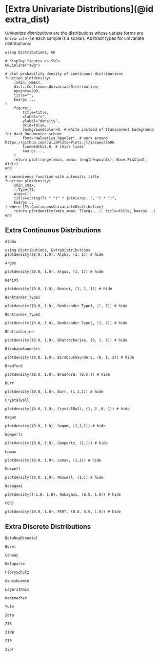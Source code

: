 # [Extra Univariate Distributions](@id extra_dist)

*Univariate distributions* are the distributions whose variate forms are `Univariate` (*i.e* each sample is a scalar). Abstract types for univariate distributions:

```@setup plotdensity
using Distributions, GR

# display figures as SVGs
GR.inline("svg")

# plot probability density of continuous distributions
function plotdensity(
    (xmin, xmax),
    dist::ContinuousUnivariateDistribution;
    npoints=299,
    title="",
    kwargs...,
)
    figure(;
        title=title,
        xlabel="x",
        ylabel="density",
        grid=false,
        backgroundcolor=0, # white instead of transparent background for dark Documenter scheme
        font="Helvetica_Regular", # work around https://github.com/JuliaPlots/Plots.jl/issues/2596
        linewidth=2.0, # thick lines
        kwargs...,
    )
    return plot(range(xmin, xmax; length=npoints), Base.Fix1(pdf, dist))
end

# convenience function with automatic title
function plotdensity(
    xmin_xmax,
    ::Type{T},
    args=();
    title=string(T) * "(" * join(args, ", ") * ")",
    kwargs...
) where {T<:ContinuousUnivariateDistribution}
    return plotdensity(xmin_xmax, T(args...); title=title, kwargs...)
end
```
## Extra Continuous Distributions
```@docs
Alpha
```
```@example plotdensity
using Distributions, ExtraDistributions
plotdensity((0.0, 1.0), Alpha, (1, 1)) # hide
```
```@docs
Argus
```
```@example plotdensity
plotdensity((0.0, 1.0), Argus, (1, 1)) # hide
```
```@docs
Benini
```
```@example plotdensity
plotdensity((0.0, 1.0), Benini, (1, 1, 1)) # hide
```
```@docs
Benktander_Type1
```
```@example plotdensity
plotdensity((0.0, 1.0), Benktander_Type1, (1, 1)) # hide
```
```@docs
Benktander_Type2
```
```@example plotdensity
plotdensity((0.0, 1.0), Benktander_Type2, (1, 1)) # hide
```
```@docs
Bhattacharjee
```
```@example plotdensity
plotdensity((0.0, 1.0), Bhattacharjee, (0, 1, 1)) # hide
```
```@docs
BirnbaumSaunders
```
```@example plotdensity
plotdensity((0.0, 1.0), BirnbaumSaunders, (0, 1, 1)) # hide
```
```@docs
Bradford
```
```@example plotdensity
plotdensity((0.0, 1.0), Bradford, (0.5,)) # hide
```
```@docs
Burr
```
```@example plotdensity
plotdensity((0.0, 1.0), Burr, (1,1,1)) # hide
```
```@docs
CrystalBall
```
```@example plotdensity
plotdensity((0.0, 1.0), CrystalBall, (1, 2 ,0, 1)) # hide
```
```@docs
Dagum
```
```@example plotdensity
plotdensity((0.0, 1.0), Dagum, (1,1,1)) # hide
```
```@docs
Gompertz
```
```@example plotdensity
plotdensity((0.0, 1.0), Gompertz, (1,1)) # hide
```
```@docs
Lomax
```
```@example plotdensity
plotdensity((0.0, 1.0), Lomax, (1,1)) # hide
```
```@docs
Maxwell
```
```@example plotdensity
plotdensity((0.0, 1.0), Maxwell, (1,)) # hide
```
```@docs
Nakagami
```
```@example plotdensity
plotdensity((-1.0, 1.0), Nakagami, (0.5, 1.0)) # hide
```
```@docs
PERT
```
```@example plotdensity
plotdensity((0.0, 1.0), PERT, (0.0, 0.5, 1.0)) # hide
```

## Extra Discrete Distributions

```@docs
BetaNegBinomial
```
```@docs
Borel
```
```@docs
Conway
```
```@docs
Delaporte
```
```@docs
FlorySchulz
```
```@docs
GaussKuzmin
```
```@docs
Logarithmic
```
```@docs
Rademacher
```
```@docs
Yule
```
```@docs
Zeta
```
```@docs
ZIB
```
```@docs
ZINB
```
```@docs
ZIP
```
```@docs
Zipf
```